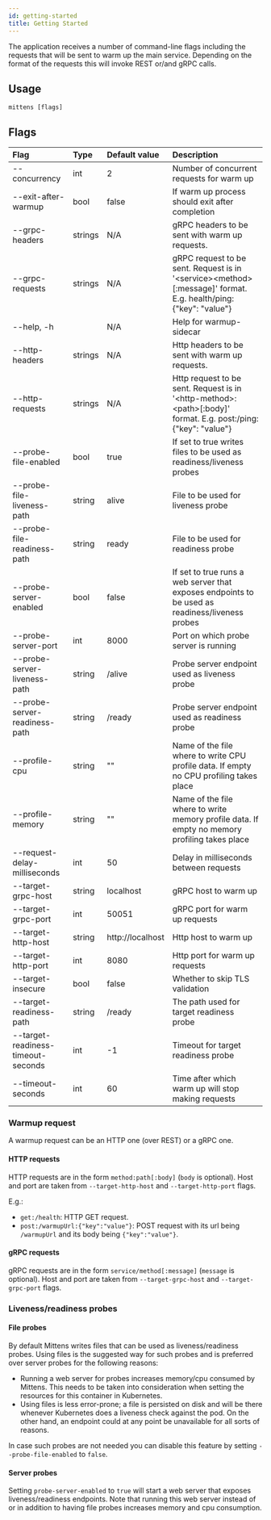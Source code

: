 ```yaml
---
id: getting-started
title: Getting Started
---
```


The application receives a number of command-line flags including the requests that will be sent to warm up the main service. Depending on the format of the requests this will invoke REST or/and gRPC calls.

## Usage

    mittens [flags]

## Flags

| Flag                               | Type    | Default value    | Description                                                                                                              |
|:-----------------------------------|:--------|:-----------------|:-------------------------------------------------------------------------------------------------------------------------|
| --concurrency                      | int     | 2                | Number of concurrent requests for warm up                                                                                |
| --exit-after-warmup                | bool    | false            | If warm up process should exit after completion |
| --grpc-headers                     | strings | N/A              | gRPC headers to be sent with warm up requests.                                                                           |
| --grpc-requests                    | strings | N/A              | gRPC request to be sent. Request is in '\<service\>\<method\>\[:message\]' format. E.g. health/ping:{"key": "value"}    |
| --help, -h                         |         | N/A              | Help for warmup-sidecar                                                                                                  |
| --http-headers                     | strings | N/A              | Http headers to be sent with warm up requests.                                                                           |
| --http-requests                    | strings | N/A              | Http request to be sent. Request is in '\<http-method\>:\<path\>\[:body\]' format. E.g. post:/ping:{"key": "value"}      |
| --probe-file-enabled               | bool    | true             | If set to true writes files to be used as readiness/liveness probes                                                       |
| --probe-file-liveness-path         | string  | alive            | File to be used for liveness probe                                                                                       |
| --probe-file-readiness-path        | string  | ready            | File to be used for readiness probe                                                                                      |
| --probe-server-enabled             | bool    | false            | If set to true runs a web server that exposes endpoints to be used as readiness/liveness probes                          |
| --probe-server-port                | int     | 8000             | Port on which probe server is running                                                                                    |
| --probe-server-liveness-path       | string  | /alive           | Probe server endpoint used as liveness probe                                                                             |
| --probe-server-readiness-path      | string  | /ready           | Probe server endpoint used as readiness probe                                                                            |
| --profile-cpu                      | string  | ""               | Name of the file where to write CPU profile data. If empty no CPU profiling takes place                                  |
| --profile-memory                   | string  | ""               | Name of the file where to write memory profile data. If empty no memory profiling takes place                            |
| --request-delay-milliseconds       | int     | 50               | Delay in milliseconds between requests                                                                                   |
| --target-grpc-host                 | string  | localhost        | gRPC host to warm up                                                                                                     |
| --target-grpc-port                 | int     | 50051            | gRPC port for warm up requests                                                                                           |
| --target-http-host                 | string  | http://localhost | Http host to warm up                                                                                                     |
| --target-http-port                 | int     | 8080             | Http port for warm up requests                                                                                           |
| --target-insecure                  | bool    | false            | Whether to skip TLS validation                                                                                           |
| --target-readiness-path            | string  | /ready           | The path used for target readiness probe                                                                                 |
| --target-readiness-timeout-seconds | int     | -1               | Timeout for target readiness probe                                                                                       |
| --timeout-seconds                  | int     | 60               | Time after which warm up will stop making requests                                                                       |

### Warmup request
A warmup request can be an HTTP one (over REST) or a gRPC one.

#### HTTP requests

HTTP requests are in the form `method:path[:body]` (`body` is optional).
Host and port are taken from `--target-http-host` and
`--target-http-port` flags.

E.g.:
 - `get:/health`: HTTP GET request.
 - `post:/warmupUrl:{"key":"value"}`: POST request with its url being `/warmupUrl` and its body being `{"key":"value"}`.

#### gRPC requests

gRPC requests are in the form `service/method[:message]` (`message` is optional). Host and port are taken from `--target-grpc-host` and
`--target-grpc-port` flags.

### Liveness/readiness probes

#### File probes
By default Mittens writes files that can be used as liveness/readiness probes. Using files is the suggested way for such probes and is preferred over server probes for the following reasons:
- Running a web server for probes increases memory/cpu consumed by Mittens. This needs to be taken into consideration when setting the resources for this container in Kubernetes.
- Using files is less error-prone; a file is persisted on disk and will be there whenever Kubernetes does a liveness check against the pod. On the other hand, an endpoint could at any point be unavailable for all sorts of reasons.

In case such probes are not needed you can disable this feature by setting `--probe-file-enabled` to `false`. 

#### Server probes

Setting `probe-server-enabled` to `true` will start a web server that exposes liveness/readiness endpoints. 
Note that running this web server instead of or in addition to having file probes increases memory and cpu consumption.
